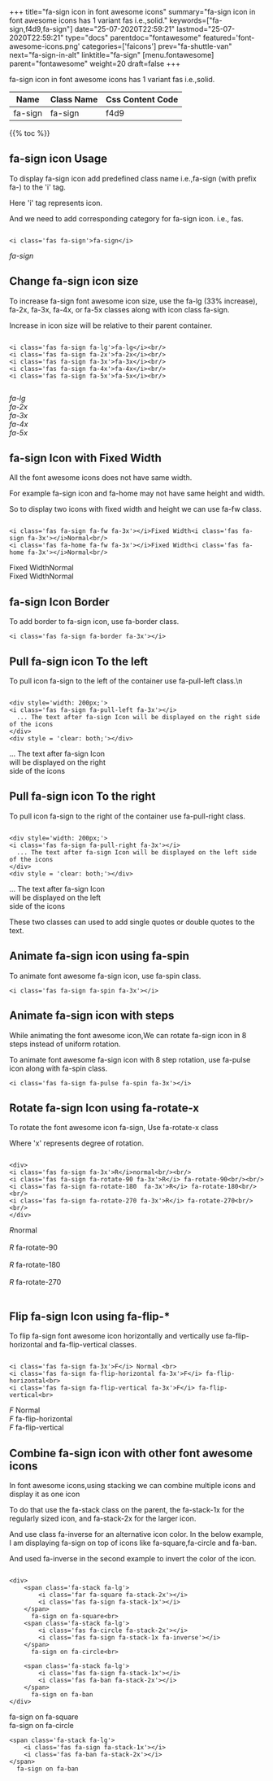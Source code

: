 +++
title="fa-sign icon in font awesome icons"
summary="fa-sign icon in font awesome icons has 1 variant fas i.e.,solid."
keywords=["fa-sign,f4d9,fa-sign"]
date="25-07-2020T22:59:21"
lastmod="25-07-2020T22:59:21"
type="docs"
parentdoc="fontawesome"
featured='font-awesome-icons.png'
categories=['faicons']
prev="fa-shuttle-van"
next="fa-sign-in-alt"
linktitle="fa-sign"
[menu.fontawesome]
parent="fontawesome"
weight=20
draft=false
+++


fa-sign icon in font awesome icons has 1 variant fas i.e.,solid.

<div class='table-responsive'><table class='table'><thead><tr><th>Name</th><th>Class Name</th><th>Css Content Code</th></tr></thead><tbody><tr><td>fa-sign</td><td>fa-sign</td><td>f4d9</td></tr></tbody></table></div>


{{% toc %}}


## fa-sign icon Usage

To display fa-sign icon add predefined class name i.e.,fa-sign (with prefix fa-) to the 'i' tag.

Here 'i' tag represents icon.

And we need to add corresponding category for fa-sign icon. i.e., fas.


```

<i class='fas fa-sign'>fa-sign</i>
```

<i class='fas fa-sign'>fa-sign</i>




## Change fa-sign icon size
To increase fa-sign font awesome icon size, use the fa-lg (33% increase), fa-2x, fa-3x, fa-4x, or fa-5x classes along with icon class fa-sign.

Increase in icon size will be relative to their parent container. 

```

<i class='fas fa-sign fa-lg'>fa-lg</i><br/>
<i class='fas fa-sign fa-2x'>fa-2x</i><br/>
<i class='fas fa-sign fa-3x'>fa-3x</i><br/>
<i class='fas fa-sign fa-4x'>fa-4x</i><br/>
<i class='fas fa-sign fa-5x'>fa-5x</i><br/>
            
```

<i class='fas fa-sign fa-lg'>fa-lg</i><br/>
<i class='fas fa-sign fa-2x'>fa-2x</i><br/>
<i class='fas fa-sign fa-3x'>fa-3x</i><br/>
<i class='fas fa-sign fa-4x'>fa-4x</i><br/>
<i class='fas fa-sign fa-5x'>fa-5x</i><br/>
            



## fa-sign Icon with Fixed Width 

All the font awesome icons does not have same width.

For example fa-sign icon and fa-home may not have same height and width.

So to display two icons with fixed width and height we can use fa-fw class.


```

<i class='fas fa-sign fa-fw fa-3x'></i>Fixed Width<i class='fas fa-sign fa-3x'></i>Normal<br/>
<i class='fas fa-home fa-fw fa-3x'></i>Fixed Width<i class='fas fa-home fa-3x'></i>Normal<br/>
```

<i class='fas fa-sign fa-fw fa-3x'></i>Fixed Width<i class='fas fa-sign fa-3x'></i>Normal<br/>
<i class='fas fa-home fa-fw fa-3x'></i>Fixed Width<i class='fas fa-home fa-3x'></i>Normal<br/>



## fa-sign Icon Border 

To add border to fa-sign icon, use fa-border class.


```
<i class='fas fa-sign fa-border fa-3x'></i>

```
<i class='fas fa-sign fa-border fa-3x'></i>





## Pull fa-sign icon To the left

To pull icon fa-sign to the left of the container use fa-pull-left class.\n

```

<div style='width: 200px;'>
<i class='fas fa-sign fa-pull-left fa-3x'></i>
  ... The text after fa-sign Icon will be displayed on the right side of the icons
</div>
<div style = 'clear: both;'></div>
```

<div style='width: 200px;'>
<i class='fas fa-sign fa-pull-left fa-3x'></i>
  ... The text after fa-sign Icon will be displayed on the right side of the icons
</div>
<div style = 'clear: both;'></div>




## Pull fa-sign icon To the right
To pull icon fa-sign to the right of the container use fa-pull-right class.

```

<div style='width: 200px;'>
<i class='fas fa-sign fa-pull-right fa-3x'></i>
  ... The text after fa-sign Icon will be displayed on the left side of the icons
</div>
<div style = 'clear: both;'></div>
```

<div style='width: 200px;'>
<i class='fas fa-sign fa-pull-right fa-3x'></i>
  ... The text after fa-sign Icon will be displayed on the left side of the icons
</div>
<div style = 'clear: both;'></div>

These two classes can used to add single quotes or double quotes to the text.


## Animate fa-sign icon using fa-spin
To animate font awesome fa-sign icon, use fa-spin class.

```
<i class='fas fa-sign fa-spin fa-3x'></i>
```
<i class='fas fa-sign fa-spin fa-3x'></i>




## Animate fa-sign icon with steps
While animating the font awesome icon,We can rotate fa-sign icon in 8 steps instead of uniform rotation.

To animate font awesome fa-sign icon with 8 step rotation, use fa-pulse icon along with fa-spin class.


```
<i class='fas fa-sign fa-pulse fa-spin fa-3x'></i>

```
<i class='fas fa-sign fa-pulse fa-spin fa-3x'></i>





## Rotate fa-sign Icon using fa-rotate-x
To rotate the font awesome icon fa-sign, Use fa-rotate-x class

Where 'x' represents degree of rotation.


```

<div>
<i class='fas fa-sign fa-3x'>R</i>normal<br/><br/>
<i class='fas fa-sign fa-rotate-90 fa-3x'>R</i> fa-rotate-90<br/><br/> 
<i class='fas fa-sign fa-rotate-180  fa-3x'>R</i> fa-rotate-180<br/><br/> 
<i class='fas fa-sign fa-rotate-270 fa-3x'>R</i> fa-rotate-270<br/><br/>
</div>
```

<div>
<i class='fas fa-sign fa-3x'>R</i>normal<br/><br/>
<i class='fas fa-sign fa-rotate-90 fa-3x'>R</i> fa-rotate-90<br/><br/> 
<i class='fas fa-sign fa-rotate-180  fa-3x'>R</i> fa-rotate-180<br/><br/> 
<i class='fas fa-sign fa-rotate-270 fa-3x'>R</i> fa-rotate-270<br/><br/>
</div>




## Flip fa-sign Icon using fa-flip-*
To flip fa-sign font awesome icon horizontally and vertically use fa-flip-horizontal and fa-flip-vertical classes. 

```

<i class='fas fa-sign fa-3x'>F</i> Normal <br>
<i class='fas fa-sign fa-flip-horizontal fa-3x'>F</i> fa-flip-horizontal<br>
<i class='fas fa-sign fa-flip-vertical fa-3x'>F</i> fa-flip-vertical<br>
```

<i class='fas fa-sign fa-3x'>F</i> Normal <br>
<i class='fas fa-sign fa-flip-horizontal fa-3x'>F</i> fa-flip-horizontal<br>
<i class='fas fa-sign fa-flip-vertical fa-3x'>F</i> fa-flip-vertical<br>




## Combine fa-sign icon with other font awesome icons
In font awesome icons,using stacking we can combine multiple icons and display it as one icon 

To do that use the fa-stack class on the parent, the fa-stack-1x for the regularly sized icon, and fa-stack-2x for the larger icon.

And use class fa-inverse for an alternative icon color. 
In the below example, I am displaying fa-sign on top of icons like fa-square,fa-circle and fa-ban.

And used fa-inverse in the second example to invert the color of the icon.

```

<div>
    <span class='fa-stack fa-lg'>
        <i class='far fa-square fa-stack-2x'></i>
        <i class='fas fa-sign fa-stack-1x'></i>
    </span>
      fa-sign on fa-square<br>
    <span class='fa-stack fa-lg'>
        <i class='fas fa-circle fa-stack-2x'></i>
        <i class='fas fa-sign fa-stack-1x fa-inverse'></i>
    </span>
      fa-sign on fa-circle<br>

    <span class='fa-stack fa-lg'>
        <i class='fas fa-sign fa-stack-1x'></i>
        <i class='fas fa-ban fa-stack-2x'></i>
    </span>
      fa-sign on fa-ban
</div>
```

<div>
    <span class='fa-stack fa-lg'>
        <i class='far fa-square fa-stack-2x'></i>
        <i class='fas fa-sign fa-stack-1x'></i>
    </span>
      fa-sign on fa-square<br>
    <span class='fa-stack fa-lg'>
        <i class='fas fa-circle fa-stack-2x'></i>
        <i class='fas fa-sign fa-stack-1x fa-inverse'></i>
    </span>
      fa-sign on fa-circle<br>

    <span class='fa-stack fa-lg'>
        <i class='fas fa-sign fa-stack-1x'></i>
        <i class='fas fa-ban fa-stack-2x'></i>
    </span>
      fa-sign on fa-ban
</div>






